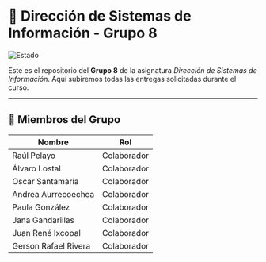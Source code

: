 # 🚀 Dirección de Sistemas de Información - Grupo 8

![Estado](https://img.shields.io/badge/Estado-En%20desarrollo-orange)

Este es el repositorio del **Grupo 8** de la asignatura *Dirección de Sistemas de Información*. Aquí subiremos todas las entregas solicitadas durante el curso. 

---

## 👥 Miembros del Grupo

| Nombre                   | Rol                          | 
|--------------------------|------------------------------|
| Raúl Pelayo               | Colaborador                  |
| Álvaro Lostal             | Colaborador                  |
| Oscar Santamaría          | Colaborador                  |
| Andrea Aurrecoechea       | Colaborador                  |
| Paula González            | Colaborador                  |
| Jana Gandarillas          | Colaborador                  |
| Juan René Ixcopal         | Colaborador                  |
| Gerson Rafael Rivera      | Colaborador                  |